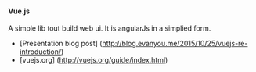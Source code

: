 #### Vue.js
A simple lib tout build web ui. It is angularJs in a simplied form.

- [Presentation blog post] (http://blog.evanyou.me/2015/10/25/vuejs-re-introduction/)
- [vuejs.org] (http://vuejs.org/guide/index.html)
